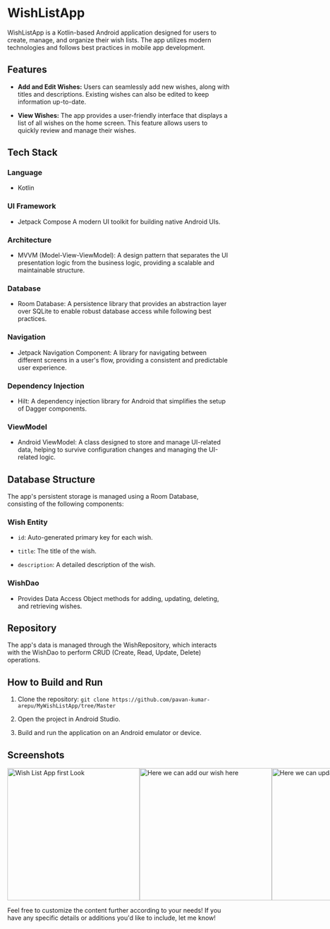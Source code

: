# WishListApp

WishListApp is a Kotlin-based Android application designed for users to create, manage, and organize their wish lists. The app utilizes modern technologies and follows best practices in mobile app development.

## Features

- **Add and Edit Wishes:** Users can seamlessly add new wishes, along with titles and descriptions. Existing wishes can also be edited to keep information up-to-date.

- **View Wishes:** The app provides a user-friendly interface that displays a list of all wishes on the home screen. This feature allows users to quickly review and manage their wishes.

## Tech Stack

### Language

- Kotlin

### UI Framework

- Jetpack Compose A modern UI toolkit for building native Android UIs.

### Architecture

- MVVM (Model-View-ViewModel): A design pattern that separates the UI presentation logic from the business logic, providing a scalable and maintainable structure.

### Database

- Room Database: A persistence library that provides an abstraction layer over SQLite to enable robust database access while following best practices.

### Navigation

- Jetpack Navigation Component: A library for navigating between different screens in a user's flow, providing a consistent and predictable user experience.

### Dependency Injection

- Hilt: A dependency injection library for Android that simplifies the setup of Dagger components.

### ViewModel

- Android ViewModel: A class designed to store and manage UI-related data, helping to survive configuration changes and managing the UI-related logic.

## Database Structure

The app's persistent storage is managed using a Room Database, consisting of the following components:

### Wish Entity

- `id`: Auto-generated primary key for each wish.

- `title`: The title of the wish.

- `description`: A detailed description of the wish.

### WishDao

- Provides Data Access Object methods for adding, updating, deleting, and retrieving wishes.

## Repository

The app's data is managed through the WishRepository, which interacts with the WishDao to perform CRUD (Create, Read, Update, Delete) operations.

## How to Build and Run

1. Clone the repository: `git clone https://github.com/pavan-kumar-arepu/MyWishListApp/tree/Master`

2. Open the project in Android Studio.

3. Build and run the application on an Android emulator or device.

## Screenshots

<div style="display: flex; justify-content: space-between;">

  <img src="https://github.com/pavan-kumar-arepu/MyWishListApp/assets/13812858/4c0857c7-bff1-4e0e-b22a-903431ceba40" alt="Wish List App first Look" width="300"/>
  <!-- It's all about a wish list, we can see all my wishlist of apps here -->

  <img src="https://github.com/pavan-kumar-arepu/MyWishListApp/assets/13812858/0fb820a4-c174-4b48-a27d-5ba97039860f" alt="Here we can add our wish here" width="300"/>
  <!-- Here we can add our wishes -->

   <img src="https://github.com/pavan-kumar-arepu/MyWishListApp/assets/13812858/8c40a6c9-fa2a-4d9d-8bd3-575d18eb41f4" alt="Here we can update wish here" width="300"/>
  <!-- Here we can update wish -->

</div>


Feel free to customize the content further according to your needs! If you have any specific details or additions you'd like to include, let me know!
